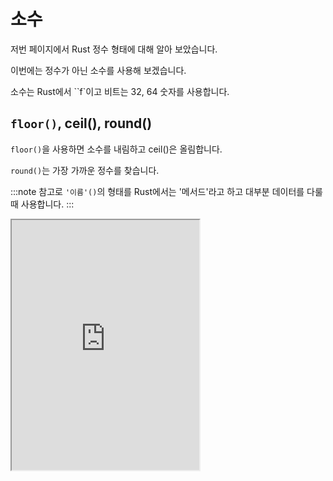 # 소수

저번 페이지에서 Rust 정수 형태에 대해 알아 보았습니다.

이번에는 정수가 아닌 소수를 사용해 보겠습니다.

소수는 Rust에서 ``f`이고 비트는 32, 64 숫자를 사용합니다.

## `floor()`, ceil(), round()

`floor()`을 사용하면 소수를 내림하고 ceil()은 올림합니다.

`round()`는 가장 가까운 정수를 찾습니다.

:::note
참고로 `'이름'()`의 형태를 Rust에서는 '메서드'라고 하고 대부분 데이터를 다룰 때 사용합니다.
:::

<iframe
  loading="lazy"
  title="Rust Playground"
  src="https://play.rust-lang.org/?version=stable&mode=debug&edition=2021&code=fn%20main()%20%7B%0D%0A%20%20%20%20let%20test_integer%3A%20f32%20%3D%20123.123%3B%0D%0A%20%20%20%20%0D%0A%20%20%20%20println!(%22%7B%7D%22%2C%20test_integer.floor())%3B%0D%0A%20%20%20%20println!(%22%7B%7D%22%2C%20test_integer.ceil())%3B%0D%0A%20%20%20%20println!(%22%7B%7D%22%2C%20test_integer.round())%3B%0D%0A%7D"
  height="400"
/>

## `trunc()`, fract()

`trunc()`를 사용하면 정수 부분만 찾고 소수 부분은 버립니다.

`fract()`는 반대로 소수 부분만 찾습니다.

<iframe
  loading="lazy"
  title="Rust Playground"
  src="https://play.rust-lang.org/?version=stable&mode=debug&edition=2021&code=fn%20main()%20%7B%0D%0A%20%20%20%20let%20test_integer%3A%20f32%20%3D%203.14159%3B%0D%0A%20%20%20%20%0D%0A%20%20%20%20println!(%22%7B%7D%22%2C%20test_integer.trunc())%3B%0D%0A%20%20%20%20println!(%22%7B%7D%22%2C%20test_integer.fract())%3B%0D%0A%7D"
  height="400"
/>
